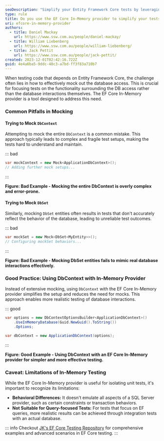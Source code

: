 ```yaml
---
seoDescription: "Simplify your Entity Framework Core tests by leveraging the EF Core In-Memory provider, which eliminates database dependencies and improves test reliability."
type: rule
title: Do you use the EF Core In-Memory provider to simplify your tests?
uri: efcore-in-memory-provider
authors:
  - title: Daniel Mackay
    url: https://www.ssw.com.au/people/daniel-mackay/
  - title: William Liebenberg
    url: https://www.ssw.com.au/people/william-liebenberg/
  - title: Jack Pettit
    url: https://www.ssw.com.au/people/jack-pettit/
created: 2023-12-01T02:42:16.722Z
guid: 4e4a6ba5-9ddc-48c3-a7bd-ff3f83a710b7
---
```

When testing code that depends on Entity Framework Core, the challenge often lies in how to effectively mock out the database access. This is crucial for focusing tests on the functionality surrounding the DB access rather than the database interactions themselves. The EF Core In-Memory provider is a tool designed to address this need.

<!--endintro-->

### Common Pitfalls in Mocking

#### Trying to Mock `DbContext`

Attempting to mock the entire `DbContext` is a common mistake. This approach typically leads to complex and fragile test setups, making the tests hard to understand and maintain.

::: bad 
```csharp
var mockContext = new Mock<ApplicationDbContext>();
// Adding further mock setups...
```
:::

**Figure: Bad Example - Mocking the entire DbContext is overly complex and error-prone.** 



#### Trying to Mock `DbSet`

Similarly, mocking `DbSet` entities often results in tests that don't accurately reflect the behavior of the database, leading to unreliable test outcomes.

::: bad 
```csharp
var mockSet = new Mock<DbSet<MyEntity>>();
// Configuring mockSet behaviors...
```
:::

**Figure: Bad Example - Mocking DbSet entities fails to mimic real database interactions effectively.**

### Good Practice: Using DbContext with In-Memory Provider

Instead of extensive mocking, using `DbContext` with the EF Core In-Memory provider simplifies the setup and reduces the need for mocks. This approach enables more realistic testing of database interactions.

::: good 
```csharp
var options = new DbContextOptionsBuilder<ApplicationDbContext>()
    .UseInMemoryDatabase(Guid.NewGuid().ToString())
    .Options;

var dbContext = new ApplicationDbContext(options);

```
:::

**Figure: Good Example - Using DbContext with an EF Core In-Memory provider for simpler and more effective testing.**

### Caveat: Limitations of In-Memory Testing

While the EF Core In-Memory provider is useful for isolating unit tests, it's important to recognize its limitations:

* **Behavioral Differences:** It doesn't emulate all aspects of a SQL Server provider, such as certain constraints or transaction behaviors.
* **Not Suitable for Query-focused Tests:** For tests that focus on EF queries, more realistic results can be achieved through integration tests with an actual database.

::: info 
Checkout [JK's EF Core Testing Repository](https://github.com/jernejk/MixedEFCoreUnitTesting) for comprehensive examples and advanced scenarios in EF Core testing.
:::
